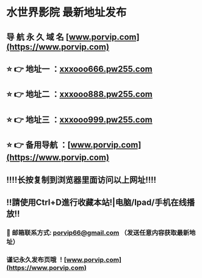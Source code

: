 # 水世界影院 最新地址发布 
## 导 航 永 久 域 名 [www.porvip.com](https://www.porvip.com)
## ⭐️ 👉 地址一 ：[xxxooo666.pw255.com](https://xxxooo666.pw255.com)
## ⭐️ 👉 地址二 ：[xxxooo888.pw255.com](https://xxxooo888.pw255.com)
## ⭐️ 👉 地址三 ：[xxxooo999.pw255.com](https://xxxooo999.pw255.com)
## ⭐️ 👉 备用导航 ：[www.porvip.com](https://www.porvip.com)
## ‼️‼️长按复制到浏览器里面访问以上网址‼️‼️
## ‼️請使用Ctrl+D進行收藏本站!|电脑/Ipad/手机在线播放‼️
### 📧 邮箱联系方式: porvip66@gmail.com （发送任意内容获取最新地址）
### 谨记永久发布页哦 ！[www.porvip.com](https://www.porvip.com)
